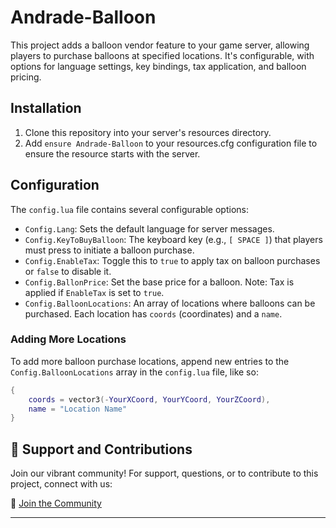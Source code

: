 # Andrade-Balloon

This project adds a balloon vendor feature to your game server, allowing players to purchase balloons at specified locations. It's configurable, with options for language settings, key bindings, tax application, and balloon pricing.

## Installation

1. Clone this repository into your server's resources directory.
2. Add `ensure Andrade-Balloon` to your resources.cfg configuration file to ensure the resource starts with the server.

## Configuration

The `config.lua` file contains several configurable options:

- `Config.Lang`: Sets the default language for server messages.
- `Config.KeyToBuyBalloon`: The keyboard key (e.g., `[ SPACE ]`) that players must press to initiate a balloon purchase.
- `Config.EnableTax`: Toggle this to `true` to apply tax on balloon purchases or `false` to disable it.
- `Config.BallonPrice`: Set the base price for a balloon. Note: Tax is applied if `EnableTax` is set to `true`.
- `Config.BalloonLocations`: An array of locations where balloons can be purchased. Each location has `coords` (coordinates) and a `name`.

### Adding More Locations

To add more balloon purchase locations, append new entries to the `Config.BalloonLocations` array in the `config.lua` file, like so:

```lua
{
    coords = vector3(-YourXCoord, YourYCoord, YourZCoord),
    name = "Location Name"
}
```

## 🤝 Support and Contributions

Join our vibrant community! For support, questions, or to contribute to this project, connect with us:

🔗 [Join the Community](https://discord.gg/fBAQTBRvat)

---
